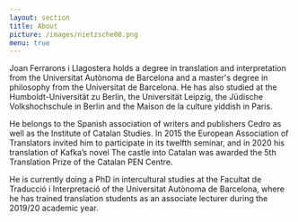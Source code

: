 ```yaml
---
layout: section
title: About
picture: /images/nietzsche00.png
menu: true
---
```


Joan Ferrarons i Llagostera holds a degree in translation and interpretation from the Universitat Autònoma de Barcelona and a master's degree in philosophy from the Universitat de Barcelona. He has also studied at the Humboldt-Universität zu Berlin, the Universität Leipzig, the Jüdische Volkshochschule in Berlin and the Maison de la culture yiddish in Paris.

He belongs to the Spanish association of writers and publishers Cedro as well as the Institute of Catalan Studies. In 2015 the European Association of Translators invited him to participate in its twelfth seminar, and in 2020 his translation of Kafka’s novel The castle into Catalan was awarded the 5th Translation Prize of the Catalan PEN Centre.

He is currently doing a PhD in intercultural studies at the Facultat de Traducció i Interpretació of the Universitat Autònoma de Barcelona, where he has trained translation students as an associate lecturer during the 2019/20 academic year.